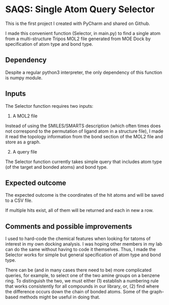 # SAQS: Single Atom Query Selector

This is the first project I created with PyCharm and shared on Github. 

I made this convenient function (Selector, in main.py) to find a single atom from a multi-structure Tripos MOL2 file generated from MOE Dock by specification of atom type and bond type. 

## Dependency

Despite a regular python3 interpreter, the only dependency of this function is numpy module. 


## Inputs

The Selector function requires two inputs:

1. A MOL2 file

Instead of using the SMILES/SMARTS description (which often times does not correspond to the permutation of ligand atom in a structure file), I made it read the topology information from the bond section of the MOL2 file and store as a graph. 

2. A query file

The Selector function currently takes simple query that includes atom type (of the target and bonded atoms) and bond type. 


## Expected outcome
The expected outcome is the coordinates of the hit atoms and will be saved to a CSV file. 

If multiple hits exist, all of them will be returned and each in new a row. 


## Comments and possible improvements

I used to hard-code the chemical features when looking for tatoms of interest in my own docking analysis. I was hoping other members in my lab can do the same without having to code it themselves. Thus, I made the Selector works for simple but general specification of atom type and bond type. 

There can be (and in many cases there need to be) more complicated queries, for example, to select one of the two amine groups on a benzene ring. To distinguish the two, we must either (1) establish a numbering rule that works consistently for all compounds in our library, or, (2) find where the difference occurs down the chain of bonded atoms. Some of the graph-based methods might be useful in doing that.  
